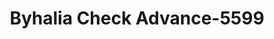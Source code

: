 ---
f_zip-code: 38611
f_state-code: MS
title: Byhalia Check Advance-5599
f_phone: 662-838-4030
f_city-only: Byhalia
f_address: 196 Lenzi Rd Byhalia
f_location-unique-id: '5599'
slug: byhalia-check-advance-5599
updated-on: '2024-05-30T13:46:58.046Z'
created-on: '2024-05-30T13:36:59.803Z'
published-on: '2024-05-30T13:54:32.469Z'
f_city-state: cms/city/byhalia-ms.md
f_company: cms/company/byhalia-check-advance.md
f_state: cms/state/mississippi.md
layout: '[payday-loan].html'
tags: payday-loan
---